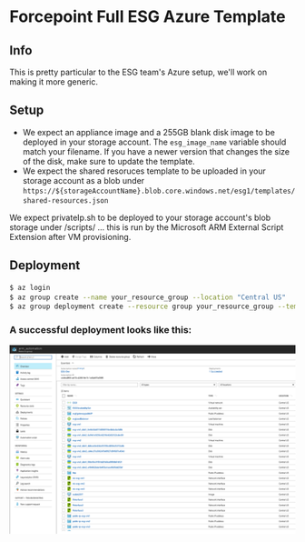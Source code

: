 # Forcepoint Full ESG Azure Template


## Info
This is pretty particular to the ESG team's Azure setup, we'll work on making it more generic.


## Setup
- We expect an appliance image and a 255GB blank disk image to be deployed in your storage account.  The `esg_image_name` variable should match your filename.  If you have a newer version that changes the size of the disk, make sure to update the template.
- We expect the shared resoruces template to be uploaded in your storage account as a blob under `https://${storageAccountName}.blob.core.windows.net/esg1/templates/shared-resources.json`

We expect privateIp.sh to be deployed to your storage account's blob storage under /scripts/ ... this is run by the Microsoft ARM External Script Extension after VM provisioning.

## Deployment

```bash
$ az login
$ az group create --name your_resource_group --location "Central US"
$ az group deployment create --resource group your_resource_group --template-file template.json --parameters @parameters.json --name your_deployment_name
```

### A successful deployment looks like this:

![3 VM deployment](doc/3vms.png)
